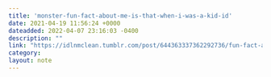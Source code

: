 ```yaml
---
title: 'monster-fun-fact-about-me-is-that-when-i-was-a-kid-id'
date: 2021-04-19 11:56:24 +0000
dateadded: 2022-04-07 23:16:03 -0400
description: ""
link: "https://idlnmclean.tumblr.com/post/644363337362292736/fun-fact-about-me-is-that-when-i-was-a-kid-id"
category:
layout: note
---
```

